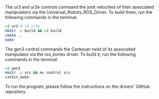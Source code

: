 The ur3 and ur3e controls command the joint velocities of their associated manipulators via the Universal_Robots_ROS_Driver. To build them, run the following commands in the terminal:
```bash
cd ur3 # cd ur3e
mkdir -p build && cd build
cmake ..
make
```
The gen3 control commands the Cartesian twist of its associated manipulator via the ros_kortex driver. To build it, run the following commands in the terminal:
```bash
cd gen3
mkdir -p src && mv control src
catkin_make
```
To run the program, please follow the instructions on the drivers' GitHub repository.
